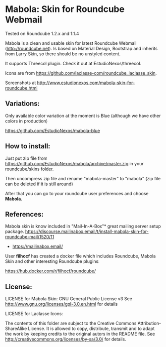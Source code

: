 Mabola: Skin for Roundcube Webmail
==================================

Tested on Roundcube 1.2.x and 1.1.4

Mabola is a clean and usable skin for latest Roundcube Webmail (http://roundcube.net). Is based on Material Design, Bootstrap and inherits from Larry Skin, so there should be no unstyled content.

It supports Threecol plugin. Check it out at EstudioNexos/threecol.

Icons are from https://github.com/laclasse-com/roundcube_laclasse_skin.

Screenshots at http://www.estudionexos.com/mabola-skin-for-roundcube.html

Variations:
-----------

Only available color variation at the moment is Blue (although we have other colors in production)

https://github.com/EstudioNexos/mabola-blue


How to install:
---------------

Just put zip file from https://github.com/EstudioNexos/mabola/archive/master.zip in your roundcube/skins folder.

Then uncompress zip file and rename "mabola-master" to "mabola" (zip file can be deleted if it is still around)

After that you can go to your roundcube user preferences and choose **Mabola**.



References:
-----------

Mabola skin is know included in "Mail-In-A-Box"* great mailing server setup package.
https://discourse.mailinabox.email/t/install-mabola-skin-for-roundcube-mail/1520/11

* https://mailinabox.email/

User **filhocf** has created a docker file which includes Roundcube, Mabola Skin and other interesting Roundcube plugins:

https://hub.docker.com/r/filhocf/roundcube/


License:
--------

LICENSE for Mabola Skin: GNU General Public License v3 
See http://www.gnu.org/licenses/gpl-3.0.en.html for details

LICENSE for Laclasse Icons:

The contents of this folder are subject to the Creative Commons
Attribution-ShareAlike License. It is allowed to copy, distribute,
transmit and to adapt the work by keeping credits to the original
autors in the README file.
See http://creativecommons.org/licenses/by-sa/3.0/ for details.
